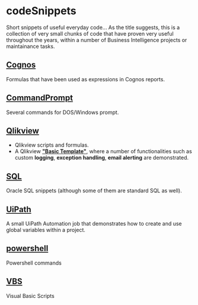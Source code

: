 # codeSnippets
Short snippets of useful everyday code...
As the title suggests, this is a collection of very small chunks of code that have proven very useful throughout the years, within a number of Business Intelligence projects or maintainance tasks.

## [Cognos](https://github.com/pmakaria/codeSnippets/tree/master/Cognos)
Formulas that have been used as expressions in Cognos reports.
## [CommandPrompt](https://github.com/pmakaria/codeSnippets/tree/master/CommandPrompt) 
Several commands for DOS/Windows prompt.
## [Qlikview](https://github.com/pmakaria/codeSnippets/tree/master/Qlikview)
* Qlikview scripts and formulas.  
* A Qlikview [**"Basic Template"**](https://github.com/pmakaria/codeSnippets/tree/master/Qlikview/basicTemplate), where a number of functionalities such as custom **logging**, **exception handling**, **email alerting** are demonstrated.
## [SQL](https://github.com/pmakaria/codeSnippets/tree/master/SQL)
Oracle SQL snippets (although some of them are standard SQL as well). 
## [UiPath](https://github.com/pmakaria/codeSnippets/tree/master/UiPath)
A small UiPath Automation job that demonstrates how to create and use global variables within a project.
## [powershell](https://github.com/pmakaria/codeSnippets/tree/master/powershell)
Powershell commands
## [VBS](https://github.com/pmakaria/codeSnippets/tree/master/vbs)
Visual Basic Scripts
